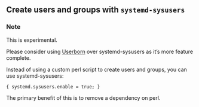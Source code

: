 ## Create users and groups with `systemd-sysusers`

### Note

This is experimental.

Please consider using [Userborn](#sec-userborn "Manage users and groups with userborn") over systemd-sysusers as it’s more feature complete.

Instead of using a custom perl script to create users and groups, you can use systemd-sysusers:

```programlisting
{ systemd.sysusers.enable = true; }
```

The primary benefit of this is to remove a dependency on perl.
